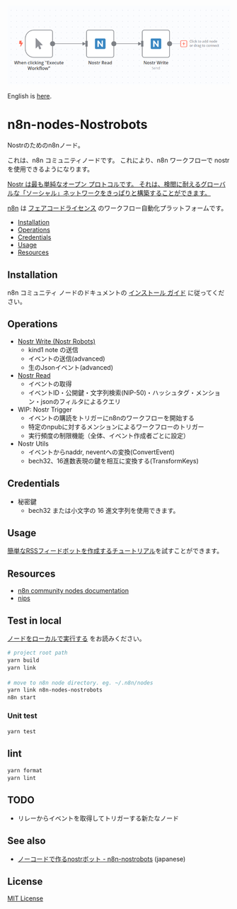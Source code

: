 <img src="./assets/top-image.png" width=600px height=auto />

English is [here](./README.md).

# n8n-nodes-Nostrobots

Nostrのためのn8nノード。

これは、n8n コミュニティノードです。 これにより、n8n ワークフローで nostr を使用できるようになります。

[Nostr は最も単純なオープン プロトコルです。 それは、検閲に耐えるグローバルな「ソーシャル」ネットワークをきっぱりと構築することができます。](https://github.com/nostr-protocol/nostr)


[n8n](https://n8n.io/) は [フェアコードライセンス](https://docs.n8n.io/reference/license/) のワークフロー自動化プラットフォームです。

* [Installation](#installation)
* [Operations](#operations)
* [Credentials](#credentials)
* [Usage](#usage)
* [Resources](#resources)

## Installation

n8n コミュニティ ノードのドキュメントの [インストール ガイド](https://docs.n8n.io/integrations/community-nodes/installation/) に従ってください。

## Operations

- [Nostr Write (Nostr Robots)](./doc/write-ja.md)
  - kind1 note の送信
  - イベントの送信(advanced)
  - 生のJsonイベント(advanced)
- [Nostr Read](./doc/read-ja.md)
  - イベントの取得
  - イベントID・公開鍵・文字列検索(NIP-50)・ハッシュタグ・メンション・jsonのフィルタによるクエリ
- WIP: Nostr Trigger
  - イベントの購読をトリガーにn8nのワークフローを開始する
  - 特定のnpubに対するメンションによるワークフローのトリガー
  - 実行頻度の制限機能（全体、イベント作成者ごとに設定）
- Nostr Utils
  - イベントからnaddr, neventへの変換(ConvertEvent)
  - bech32、16進数表現の鍵を相互に変換する(TransformKeys)

## Credentials

- 秘密鍵
   - bech32 または小文字の 16 進文字列を使用できます。

## Usage

[簡単なRSSフィードボットを作成するチュートリアル](./doc//rss-feed-bot-ja.md)を試すことができます。

## Resources

* [n8n community nodes documentation](https://docs.n8n.io/integrations/community-nodes/)
* [nips](https://github.com/nostr-protocol/nips#nips)


## Test in local


[ノードをローカルで実行する](https://docs.n8n.io/integrations/creating-nodes/test/run-node-locally/#run-your-node-locally) をお読みください。

``` sh
# project root path
yarn build
yarn link

# move to n8n node directory. eg. ~/.n8n/nodes
yarn link n8n-nodes-nostrobots
n8n start
```

### Unit test

``` sh
yarn test
```

## lint

``` sh
yarn format
yarn lint
```

## TODO

- リレーからイベントを取得してトリガーする新たなノード

## See also

- [ノーコードで作るnostrボット - n8n-nostrobots](https://habla.news/u/ocknamo@ocknamo.com/1702402471044) (japanese)

## License

[MIT License](LICENSE.md)
